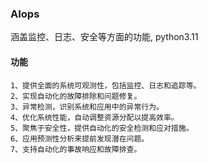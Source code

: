 ### AIops

涵盖监控、日志、安全等方面的功能, python3.11

#### 功能
```shell
1、提供全面的系统可观测性，包括监控、日志和追踪等。
2、实现自动化的故障排除和问题修复。 
3、异常检测，识别系统和应用中的异常行为。 
4、优化系统性能，自动调整资源分配以提高效率。 
5、聚焦于安全性，提供自动化的安全检测和应对措施。 
6、应用预测性分析来提前发现潜在问题。 
7、支持自动化的事故响应和故障排查。
```

